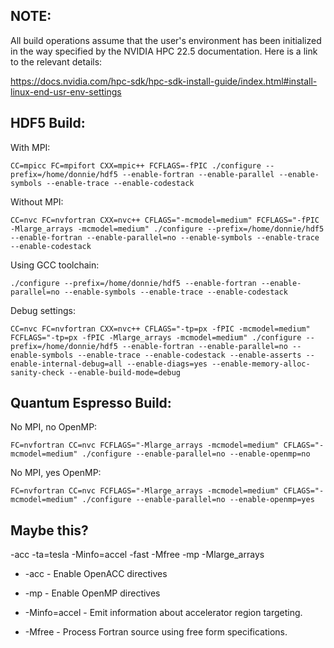 NOTE:
-----

All build operations assume that the user's environment has been initialized
in the way specified by the NVIDIA HPC 22.5 documentation.  Here is a link to
the relevant details:

https://docs.nvidia.com/hpc-sdk/hpc-sdk-install-guide/index.html#install-linux-end-usr-env-settings

HDF5 Build:
-----------

With MPI:

    CC=mpicc FC=mpifort CXX=mpic++ FCFLAGS=-fPIC ./configure --prefix=/home/donnie/hdf5 --enable-fortran --enable-parallel --enable-symbols --enable-trace --enable-codestack

Without MPI:

    CC=nvc FC=nvfortran CXX=nvc++ CFLAGS="-mcmodel=medium" FCFLAGS="-fPIC -Mlarge_arrays -mcmodel=medium" ./configure --prefix=/home/donnie/hdf5 --enable-fortran --enable-parallel=no --enable-symbols --enable-trace --enable-codestack

Using GCC toolchain:

    ./configure --prefix=/home/donnie/hdf5 --enable-fortran --enable-parallel=no --enable-symbols --enable-trace --enable-codestack

Debug settings:

    CC=nvc FC=nvfortran CXX=nvc++ CFLAGS="-tp=px -fPIC -mcmodel=medium" FCFLAGS="-tp=px -fPIC -Mlarge_arrays -mcmodel=medium" ./configure --prefix=/home/donnie/hdf5 --enable-fortran --enable-parallel=no --enable-symbols --enable-trace --enable-codestack --enable-asserts --enable-internal-debug=all --enable-diags=yes --enable-memory-alloc-sanity-check --enable-build-mode=debug

Quantum Espresso Build:
-----------------------

No MPI, no OpenMP:

    FC=nvfortran CC=nvc FCFLAGS="-Mlarge_arrays -mcmodel=medium" CFLAGS="-mcmodel=medium" ./configure --enable-parallel=no --enable-openmp=no

No MPI, yes OpenMP:

    FC=nvfortran CC=nvc FCFLAGS="-Mlarge_arrays -mcmodel=medium" CFLAGS="-mcmodel=medium" ./configure --enable-parallel=no --enable-openmp=yes

Maybe this?
-----------

-acc -ta=tesla -Minfo=accel -fast -Mfree -mp -Mlarge_arrays

*   -acc - Enable OpenACC directives
*   -mp - Enable OpenMP directives

*   -Minfo=accel - Emit information about accelerator region targeting.

*   -Mfree - Process Fortran source using free form specifications.



